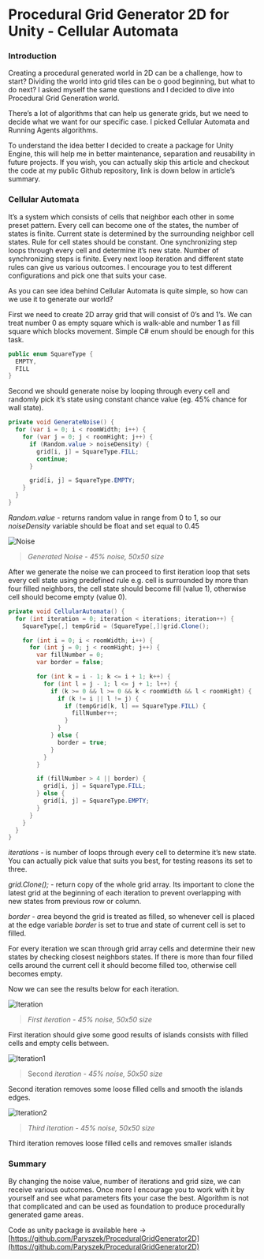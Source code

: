 # Procedural Grid Generator 2D for Unity - Cellular Automata

### Introduction

Creating a procedural generated world in 2D can be a challenge, how to start? Dividing the world into grid tiles can be o good beginning, but what to do next? I asked myself the same questions and I decided to dive into Procedural Grid Generation world.

There’s a lot of algorithms that can help us generate grids, but we need to decide what we want for our specific case. I picked Cellular Automata and Running Agents algorithms.

To understand the idea better I decided to create a package for Unity Engine, this will help me in better maintenance, separation and reusability in future projects. If you wish, you can actually skip this article and checkout the code at my public Github repository, link is down below in article’s summary.

### Cellular Automata

It’s a system which consists of cells that neighbor each other in some preset pattern. Every cell can become one of the states, the number of states is finite. Current state is determined by the surrounding neighbor cell states. Rule for cell states should be constant. One synchronizing step loops through every cell and determine it’s new state. Number of synchronizing steps is finite. Every next loop iteration and different state rules can give us various outcomes. I encourage you to test different configurations and pick one that suits your case. 

As you can see idea behind Cellular Automata is quite simple, so how can we use it to generate our world? 

First we need to create 2D array grid that will consist of 0’s and 1’s. We can treat number 0 as empty square which is walk-able and number 1 as fill square which blocks movement. Simple C# enum should be enough for this task.

```csharp
public enum SquareType {
  EMPTY,
  FILL
}
```

Second we should generate noise by looping through every cell and randomly pick it’s state using constant chance value (eg. 45% chance for wall state). 

```csharp
private void GenerateNoise() {
  for (var i = 0; i < roomWidth; i++) {
    for (var j = 0; j < roomHight; j++) {
      if (Random.value > noiseDensity) {
        grid[i, j] = SquareType.FILL;
        continue;
      }

      grid[i, j] = SquareType.EMPTY;
    }
  }
}
```

*Random.value -* returns random value in range from 0 to 1, so our *noiseDensity* variable should be float and set equal to 0.45

![Noise](noise.png)

> *Generated Noise - 45% noise, 50x50 size*
> 

After we generate the noise we can proceed to first iteration loop that sets every cell state using predefined rule e.g. cell is surrounded by more than four filled neighbors, the cell state should become fill (value 1), otherwise cell should become empty (value 0).  

```csharp
private void CellularAutomata() {
  for (int iteration = 0; iteration < iterations; iteration++) {
    SquareType[,] tempGrid = (SquareType[,])grid.Clone();

    for (int i = 0; i < roomWidth; i++) {
      for (int j = 0; j < roomHight; j++) {
        var fillNumber = 0;
        var border = false;

        for (int k = i - 1; k <= i + 1; k++) {
          for (int l = j - 1; l <= j + 1; l++) {
            if (k >= 0 && l >= 0 && k < roomWidth && l < roomHight) {
              if (k != i || l != j) {
                if (tempGrid[k, l] == SquareType.FILL) {
                  fillNumber++;
                }
              }
            } else {
              border = true;
            }
          }
        }

        if (fillNumber > 4 || border) {
          grid[i, j] = SquareType.FILL;
        } else {
          grid[i, j] = SquareType.EMPTY;
        }
      }
    }
  }
}
```

*iterations -* is number of loops through every cell to determine it’s new state. You can actually pick value that suits you best, for testing reasons its set to three.

*grid.Clone(); -* return copy of the whole grid array. Its important to clone the latest grid at the beginning of each iteration to prevent overlapping with new states from previous row or column. 

*border - a*rea beyond the grid is treated as filled, so whenever cell is placed at the edge variable *border* is set to true and state of current cell is set to filled. 

For every iteration we scan through grid array cells and determine their new states by checking closest neighbors states. If there is more than four filled cells around the current cell it should become filled too, otherwise cell becomes empty. 

Now we can see the results below for each iteration.

![Iteration](iteration.png)

> *First iteration - 45% noise, 50x50 size*
> 

First iteration should give some good results of islands consists with filled cells and empty cells between. 

![Iteration1](iteration1.png)

> Second *iteration - 45% noise, 50x50 size*
> 

Second iteration removes some loose filled cells and smooth the islands edges.

![Iteration2](iteration2.png)

> *Third iteration - 45% noise, 50x50 size*
> 

Third iteration removes loose filled cells and removes smaller islands

### Summary

By changing the noise value, number of iterations and grid size, we can receive various outcomes. Once more I encourage you to work with it by yourself and see what parameters fits your case the best. Algorithm is not that complicated and can be used as foundation to produce procedurally generated game areas.

Code as unity package is available here → [https://github.com/Paryszek/ProceduralGridGenerator2D](https://github.com/Paryszek/ProceduralGridGenerator2D)